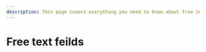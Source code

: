 ```yaml
---
description: This page covers everything you need to know about free text feilds
---
```


# Free text feilds

